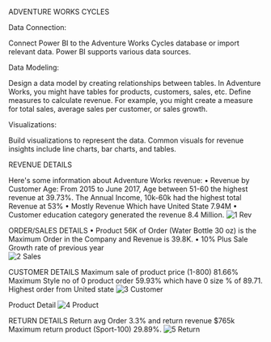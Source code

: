 ADVENTURE WORKS CYCLES

Data Connection:

Connect Power BI to the Adventure Works Cycles database or import relevant data. Power BI supports various data sources.

Data Modeling:

Design a data model by creating relationships between tables. In Adventure Works, you might have tables for products, customers, sales, etc.
Define measures to calculate revenue. For example, you might create a measure for total sales, average sales per customer, or sales growth.

Visualizations:

Build visualizations to represent the data. Common visuals for revenue insights include line charts, bar charts, and tables.

REVENUE DETAILS

Here's some information about Adventure Works revenue: 
•	Revenue by Customer Age: From 2015 to June 2017, Age between 51-60 the highest revenue at 39.73%. The Annual Income, 10k-60k had the highest total Revenue at 53%
•	Mostly Revenue Which have United State 7.94M
•	 Customer education category generated the revenue 8.4 Million. 
![1 Rev](https://github.com/Artofnew/Adventure-Work/assets/139541578/d1f538d9-a18f-46eb-81db-65695d5eba31)


ORDER/SALES DETAILS
•	Product 56K of Order (Water Bottle 30 oz) is the Maximum Order in the Company and Revenue is 39.8K.
•	10% Plus Sale Growth rate of previous year  
![2 Sales](https://github.com/Artofnew/Adventure-Work/assets/139541578/8c9822ad-077d-4a87-90ea-b2993712e028)

CUSTOMER DETAILS
Maximum sale of product price (1-800) 81.66%
Maximum Style no of 0 product order 59.93% which have 0 size % of 89.71.
Highest order from United state
![3 Customer](https://github.com/Artofnew/Adventure-Work/assets/139541578/6ed9e24c-db49-4097-a002-15621f8f71e0)


Product Detail 
![4 Product](https://github.com/Artofnew/Adventure-Work/assets/139541578/c1450d37-abff-4598-89cf-05e65c362b79)



RETURN DETAILS
Return avg Order 3.3% and return revenue $765k   Maximum return product (Sport-100) 29.89%.
![5 Return](https://github.com/Artofnew/Adventure-Work/assets/139541578/739f4118-4452-47d4-9662-57217d74212d)




